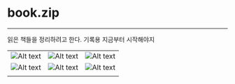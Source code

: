 # book.zip

---
읽은 책들을 정리하려고 한다. 기록용 지금부터 시작해야지

|  |     |  |
| ------- |---------------| -------- |
| ![Alt text](https://contents.kyobobook.co.kr/sih/fit-in/458x0/pdt/9788956608556.jpg) | ![Alt text](https://contents.kyobobook.co.kr/sih/fit-in/458x0/pdt/9791165508340.jpg) | ![Alt text](https://contents.kyobobook.co.kr/sih/fit-in/458x0/pdt/9791168341500.jpg) |
| ![Alt text](https://contents.kyobobook.co.kr/sih/fit-in/458x0/pdt/9788998441012.jpg) | ![Alt text](https://contents.kyobobook.co.kr/sih/fit-in/458x0/pdt/9788937437564.jpg)     | ![Alt text](https://contents.kyobobook.co.kr/sih/fit-in/458x0/pdt/9791189327156.jpg) |
|  |      |  |


